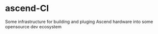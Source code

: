 # ascend-CI
Some infrastructure for building and pluging Ascend hardware into some opensource dev ecosystem
